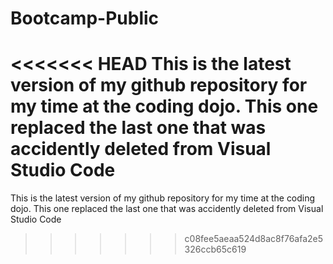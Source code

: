 # Bootcamp-Public

<<<<<<< HEAD
This is the latest version of my github repository for my time at the coding dojo. This one replaced the last one that was accidently deleted from Visual Studio Code
=======
This is the latest version of my github repository for my time at the coding dojo. This one replaced the last one that was accidently deleted from Visual Studio Code
>>>>>>> c08fee5aeaa524d8ac8f76afa2e5326ccb65c619
